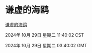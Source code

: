 # 谦虚的海鸥
[谦虚的海鸥](http://219.139.197.74:56308/qxdho/course/base/hotlink/index.php)

2024年 10月 29日 星期二 11:40:02 CST

2024年 10月 29日 星期二 03:40:02 GMT
